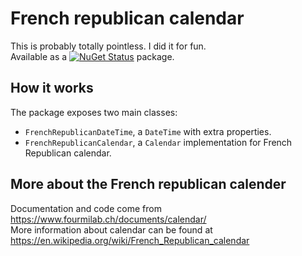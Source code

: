 # French republican calendar

This is probably totally pointless. I did it for fun.  
Available as a [![NuGet Status](http://img.shields.io/nuget/v/FrenchRepublicanCalendar.svg?style=flat-square)](https://www.nuget.org/packages/FrenchRepublicanCalendar) package.

## How it works

The package exposes two main classes:
* `FrenchRepublicanDateTime`, a `DateTime` with extra properties.
* `FrenchRepublicanCalendar`, a `Calendar` implementation for French Republican calendar.

## More about the French republican calender
Documentation and code come from https://www.fourmilab.ch/documents/calendar/  
More information about calendar can be found at https://en.wikipedia.org/wiki/French_Republican_calendar
